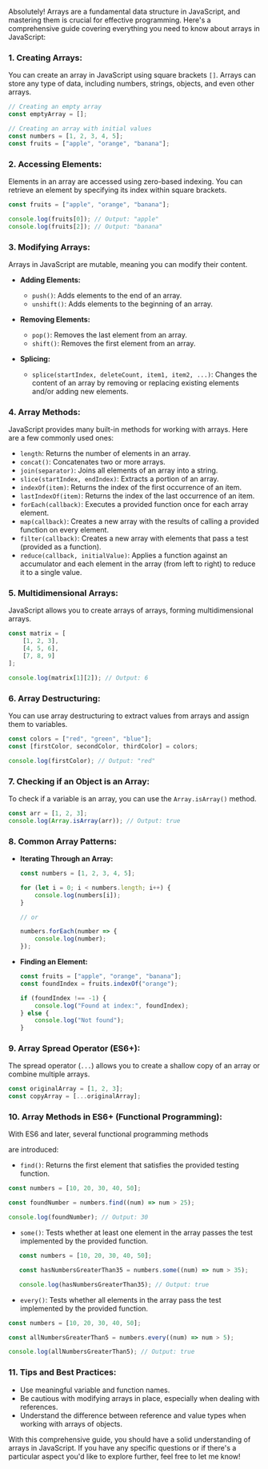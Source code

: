Absolutely! Arrays are a fundamental data structure in JavaScript, and mastering them is crucial for effective programming. Here's a comprehensive guide covering everything you need to know about arrays in JavaScript:

### 1. **Creating Arrays:**
   You can create an array in JavaScript using square brackets `[]`. Arrays can store any type of data, including numbers, strings, objects, and even other arrays.

   ```javascript
   // Creating an empty array
   const emptyArray = [];

   // Creating an array with initial values
   const numbers = [1, 2, 3, 4, 5];
   const fruits = ["apple", "orange", "banana"];
   ```

### 2. **Accessing Elements:**
   Elements in an array are accessed using zero-based indexing. You can retrieve an element by specifying its index within square brackets.

   ```javascript
   const fruits = ["apple", "orange", "banana"];

   console.log(fruits[0]); // Output: "apple"
   console.log(fruits[2]); // Output: "banana"
   ```

### 3. **Modifying Arrays:**
   Arrays in JavaScript are mutable, meaning you can modify their content.

   - **Adding Elements:**
     - `push()`: Adds elements to the end of an array.
     - `unshift()`: Adds elements to the beginning of an array.

   - **Removing Elements:**
     - `pop()`: Removes the last element from an array.
     - `shift()`: Removes the first element from an array.

   - **Splicing:**
     - `splice(startIndex, deleteCount, item1, item2, ...)`: Changes the content of an array by removing or replacing existing elements and/or adding new elements.

### 4. **Array Methods:**
   JavaScript provides many built-in methods for working with arrays. Here are a few commonly used ones:

   - `length`: Returns the number of elements in an array.
   - `concat()`: Concatenates two or more arrays.
   - `join(separator)`: Joins all elements of an array into a string.
   - `slice(startIndex, endIndex)`: Extracts a portion of an array.
   - `indexOf(item)`: Returns the index of the first occurrence of an item.
   - `lastIndexOf(item)`: Returns the index of the last occurrence of an item.
   - `forEach(callback)`: Executes a provided function once for each array element.
   - `map(callback)`: Creates a new array with the results of calling a provided function on every element.
   - `filter(callback)`: Creates a new array with elements that pass a test (provided as a function).
   - `reduce(callback, initialValue)`: Applies a function against an accumulator and each element in the array (from left to right) to reduce it to a single value.

### 5. **Multidimensional Arrays:**
   JavaScript allows you to create arrays of arrays, forming multidimensional arrays.

   ```javascript
   const matrix = [
       [1, 2, 3],
       [4, 5, 6],
       [7, 8, 9]
   ];

   console.log(matrix[1][2]); // Output: 6
   ```

### 6. **Array Destructuring:**
   You can use array destructuring to extract values from arrays and assign them to variables.

   ```javascript
   const colors = ["red", "green", "blue"];
   const [firstColor, secondColor, thirdColor] = colors;

   console.log(firstColor); // Output: "red"
   ```

### 7. **Checking if an Object is an Array:**
   To check if a variable is an array, you can use the `Array.isArray()` method.

   ```javascript
   const arr = [1, 2, 3];
   console.log(Array.isArray(arr)); // Output: true
   ```

### 8. **Common Array Patterns:**
   - **Iterating Through an Array:**
     ```javascript
     const numbers = [1, 2, 3, 4, 5];

     for (let i = 0; i < numbers.length; i++) {
         console.log(numbers[i]);
     }

     // or

     numbers.forEach(number => {
         console.log(number);
     });
     ```

   - **Finding an Element:**
     ```javascript
     const fruits = ["apple", "orange", "banana"];
     const foundIndex = fruits.indexOf("orange");

     if (foundIndex !== -1) {
         console.log("Found at index:", foundIndex);
     } else {
         console.log("Not found");
     }
     ```

### 9. **Array Spread Operator (ES6+):**
   The spread operator (`...`) allows you to create a shallow copy of an array or combine multiple arrays.

   ```javascript
   const originalArray = [1, 2, 3];
   const copyArray = [...originalArray];
   ```

### 10. **Array Methods in ES6+ (Functional Programming):**
   With ES6 and later, several functional programming methods

 are introduced:

   - `find()`: Returns the first element that satisfies the provided testing function.
   ```javascript
   const numbers = [10, 20, 30, 40, 50];

   const foundNumber = numbers.find((num) => num > 25);

   console.log(foundNumber); // Output: 30

   ```
   - `some()`: Tests whether at least one element in the array passes the test implemented by the provided function.
```javascript
   const numbers = [10, 20, 30, 40, 50];

   const hasNumbersGreaterThan35 = numbers.some((num) => num > 35);

   console.log(hasNumbersGreaterThan35); // Output: true
   ```

   - `every()`: Tests whether all elements in the array pass the test implemented by the provided function.
   ```javascript
   const numbers = [10, 20, 30, 40, 50];

   const allNumbersGreaterThan5 = numbers.every((num) => num > 5);

   console.log(allNumbersGreaterThan5); // Output: true
```

### 11. **Tips and Best Practices:**
   - Use meaningful variable and function names.
   - Be cautious with modifying arrays in place, especially when dealing with references.
   - Understand the difference between reference and value types when working with arrays of objects.

With this comprehensive guide, you should have a solid understanding of arrays in JavaScript. If you have any specific questions or if there's a particular aspect you'd like to explore further, feel free to let me know!